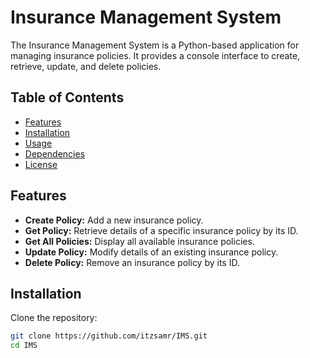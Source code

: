 # Insurance Management System

The Insurance Management System is a Python-based application for managing insurance policies. It provides a console interface to create, retrieve, update, and delete policies.

## Table of Contents
- [Features](#features)
- [Installation](#installation)
- [Usage](#usage)
- [Dependencies](#dependencies)
- [License](#license)

## Features
- **Create Policy:** Add a new insurance policy.
- **Get Policy:** Retrieve details of a specific insurance policy by its ID.
- **Get All Policies:** Display all available insurance policies.
- **Update Policy:** Modify details of an existing insurance policy.
- **Delete Policy:** Remove an insurance policy by its ID.

## Installation
Clone the repository:

```bash
git clone https://github.com/itzsamr/IMS.git
cd IMS
```
